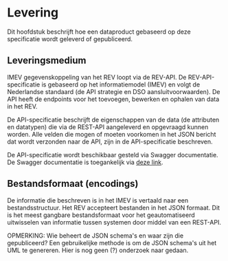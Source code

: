 Levering
========

Dit hoofdstuk beschrijft hoe een dataproduct gebaseerd op deze specificatie
wordt geleverd of gepubliceerd.

## Leveringsmedium


IMEV gegevenskoppeling van het REV loopt via de REV-API. De REV-API-specificatie is gebaseerd op het informatiemodel (IMEV) en volgt de
Nederlandse standaard (de API strategie en DSO aansluitvoorwaarden). De API
heeft de endpoints voor het toevoegen, bewerken en ophalen van data in het REV.

De API-specificatie beschrijft de eigenschappen van de data (de attributen en
datatypen) die via de REST-API aangeleverd en opgevraagd kunnen worden. Alle velden die mogen
of moeten voorkomen in het JSON bericht dat wordt verzonden naar de API, zijn in de API-specificatie beschreven.

De API-specificatie wordt beschikbaar gesteld via Swagger documentatie. De
Swagger documentatie is toegankelijk via [deze link](https://acc.apps.geodan.nl/public/revpreproductie/rev/api-docs/swagger.html?url=https://services.geodan.nl/public/document/_/api/data/XAJFHWXIYXDE/preprod/rev-v2-specification.yaml).

## Bestandsformaat (encodings)

De informatie die beschreven is in het IMEV is vertaald naar een
bestandsstructuur. Het REV accepteert bestanden in het JSON formaat. Dit is het meest gangbare bestandsformaat voor het geautomatiseerd uitwisselen van informatie tussen systemen door middel van een REST-API.

<p class="note">
OPMERKING: Wie beheert de JSON schema's en waar zijn die gepubliceerd? Een gebruikelijke methode is om de JSON schema's uit het UML te genereren. Hier is nog geen (?) onderzoek naar gedaan. </p>

